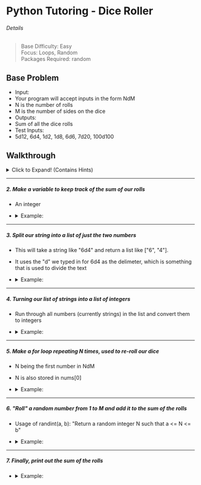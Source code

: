 # Python Tutoring - Dice Roller

###### Details

> Base Difficulty: Easy </br>
> Focus: Loops, Random </br>
> Packages Required: random </br>

Base Problem
------
- Input:
 - Your program will accept inputs in the form NdM
 - N is the number of rolls
 - M is the number of sides on the dice
- Outputs:
 - Sum of all the dice rolls
- Test Inputs:
 - 5d12, 6d4, 1d2, 1d8, 6d6, 7d20, 100d100

Walkthrough
------
<Details>
  <summary>Click to Expand! (Contains Hints)</summary> </br>
  <section>

  ##### 1. Get user input using the input() function
  - It takes a string as inputs (usually a prompt for the user to type something in)
  - <details><summary>Example:</summary>

    ```python
    user_in = input("Please input a roll in the form NdM:\t")
    ```
  </details>

  ***

  ##### 2. Make a variable to keep track of the sum of our rolls
  - An integer
  - <details><summary>Example:</summary>

    ```python
    roll_sum = 0
    ```
  </details>

***

##### 3. Split our string into a list of just the two numbers
  - This will take a string like "6d4" and return a list like ["6", "4"].
  - It uses the "d" we typed in for 6d4 as the delimeter, which is something that is used to divide the text
  - <details><summary>Example:</summary>

    ```python
    str_n = user_in.split("d")
    ```
  </details>

***

##### 4. Turning our list of strings into a list of integers
  - Run through all numbers (currently strings) in the list and convert them to integers
  - <details><summary>Example:</summary>

    ```python
    nums = [int(n) for n in str_n]
    ```
  </details>

***

##### 5. Make a for loop repeating N times, used to re-roll our dice
  - N being the first number in NdM
  - N is also stored in nums[0]
  - <details><summary>Example:</summary>

    ```python
    for i in range(nums[0]):
    ```
  </details>

***

##### 6. "Roll" a random number from 1 to M and add it to the sum of the rolls
  - Usage of randint(a, b): "Return a random integer N such that a <= N <= b"
  - <details><summary>Example:</summary>

    ```python
    roll_sum += randint(1, nums[1])
    ```
  </details>

***

##### 7. Finally, print out the sum of the rolls
  - <details><summary>Example:</summary>

    ```python
    print('The sum of your rolls is %s!\n' % roll_sum)
    ```
  </details>

  </section>
</details>

<!-- Extended Problem
------ -->
